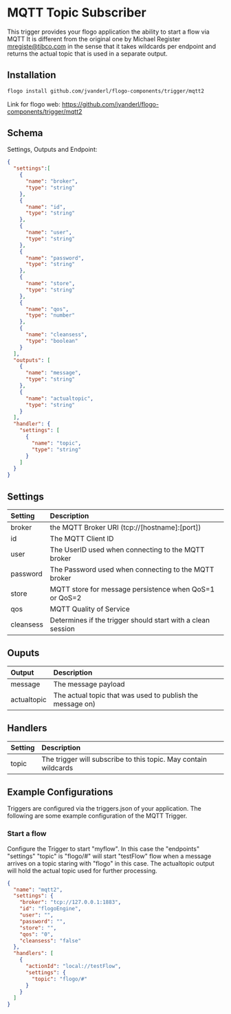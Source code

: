 # MQTT Topic Subscriber
This trigger provides your flogo application the ability to start a flow via MQTT
It is different from the original one by Michael Register <mregiste@tibco.com> in the sense that it takes wildcards per endpoint and returns the actual topic that is used in a separate output.


## Installation

```bash
flogo install github.com/jvanderl/flogo-components/trigger/mqtt2
```
Link for flogo web: https://github.com/jvanderl/flogo-components/trigger/mqtt2

## Schema
Settings, Outputs and Endpoint:

```json
{
  "settings":[
    {
      "name": "broker",
      "type": "string"
    },
    {
      "name": "id",
      "type": "string"
    },
    {
      "name": "user",
      "type": "string"
    },
    {
      "name": "password",
      "type": "string"
    },
    {
      "name": "store",
      "type": "string"
    },
    {
      "name": "qos",
      "type": "number"
    },
    {
      "name": "cleansess",
      "type": "boolean"
    }
  ],
  "outputs": [
    {
      "name": "message",
      "type": "string"
    },
    {
      "name": "actualtopic",
      "type": "string"
    }
  ],
  "handler": {
    "settings": [
      {
        "name": "topic",
        "type": "string"
      }
    ]
  }
}
```
## Settings
| Setting   | Description    |
|:----------|:---------------|
| broker    | the MQTT Broker URI (tcp://[hostname]:[port])|
| id        | The MQTT Client ID |         
| user      | The UserID used when connecting to the MQTT broker |
| password  | The Password used when connecting to the MQTT broker |
| store     | MQTT store for message persistence when QoS=1 or QoS=2
| qos       | MQTT Quality of Service |
| cleansess | Determines if the trigger should start with a clean session |

## Ouputs
| Output   | Description    |
|:----------|:---------------|
| message    | The message payload |
| actualtopic | The actual topic that was used to publish the message on) |

## Handlers
| Setting   | Description    |
|:----------|:---------------|
| topic    | The trigger will subscribe to this topic. May contain wildcards |


## Example Configurations

Triggers are configured via the triggers.json of your application. The following are some example configuration of the MQTT Trigger.

### Start a flow
Configure the Trigger to start "myflow". In this case the "endpoints" "settings" "topic" is "flogo/#" will start "testFlow" flow when a message arrives on a topic staring with "flogo" in this case. The actualtopic output will hold the actual topic used for further processing.

```json
{
  "name": "mqtt2",
  "settings": {
    "broker": "tcp://127.0.0.1:1883",
    "id": "flogoEngine",
    "user": "",
    "password": "",
    "store": "",
    "qos": "0",
    "cleansess": "false"
  },
  "handlers": [
    {
      "actionId": "local://testFlow",
      "settings": {
        "topic": "flogo/#"
      }
    }
  ]
}
```
